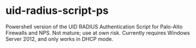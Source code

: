 uid-radius-script-ps
====================

Powershell version of the UID RADIUS Authentication Script for Palo-Alto Firewalls and NPS. Not mature; use at own risk. Currently requires Windows Server 2012, and only works in DHCP mode.
